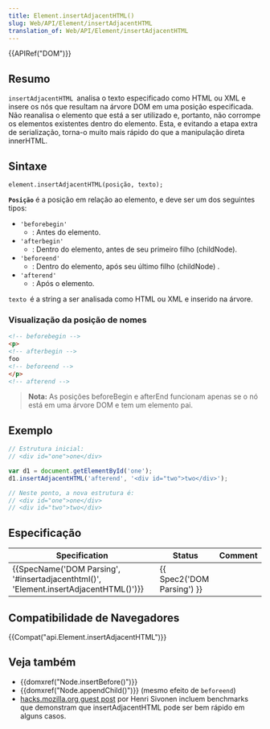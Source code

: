 ```yaml
---
title: Element.insertAdjacentHTML()
slug: Web/API/Element/insertAdjacentHTML
translation_of: Web/API/Element/insertAdjacentHTML
---
```

{{APIRef("DOM")}}

## Resumo

`insertAdjacentHTML `analisa o texto especificado como HTML ou XML e insere os nós que resultam na árvore DOM em uma posição especificada. Não reanalisa o elemento que está a ser utilizado e, portanto, não corrompe os elementos existentes dentro do elemento. Esta, e evitando a etapa extra de serialização, torna-o muito mais rápido do que a manipulação direta innerHTML.

## Sintaxe

```
element.insertAdjacentHTML(posição, texto);
```

**`Posição`** é a posição em relação ao elemento, e deve ser um dos seguintes tipos:

- `'beforebegin'`
  - : Antes do elemento.
- `'afterbegin'`
  - : Dentro do elemento, antes de seu primeiro filho (childNode).
- `'beforeend'`
  - : Dentro do elemento, após seu último filho (childNode) .
- `'afterend'`
  - : Após o elemento.

`texto `é a string a ser analisada como HTML ou XML e inserido na árvore.

### Visualização da posição de nomes

```html
<!-- beforebegin -->
<p>
<!-- afterbegin -->
foo
<!-- beforeend -->
</p>
<!-- afterend -->
```

> **Nota:** As posições beforeBegin e afterEnd funcionam apenas se o nó está em uma árvore DOM e tem um elemento pai.

## Exemplo

```js
// Estrutura inicial:
// <div id="one">one</div>

var d1 = document.getElementById('one');
d1.insertAdjacentHTML('afterend', '<div id="two">two</div>');

// Neste ponto, a nova estrutura é:
// <div id="one">one</div>
// <div id="two">two</div>
```

## Especificação

| Specification                                                                                                    | Status                               | Comment |
| ---------------------------------------------------------------------------------------------------------------- | ------------------------------------ | ------- |
| {{SpecName('DOM Parsing', '#insertadjacenthtml()', 'Element.insertAdjacentHTML()')}} | {{ Spec2('DOM Parsing') }} |         |

## Compatibilidade de Navegadores

{{Compat("api.Element.insertAdjacentHTML")}}

## Veja também

- {{domxref("Node.insertBefore()")}}
- {{domxref("Node.appendChild()")}} (mesmo efeito de `beforeend`)
- [hacks.mozilla.org guest post](http://hacks.mozilla.org/2011/11/insertadjacenthtml-enables-faster-html-snippet-injection/) por Henri Sivonen incluem benchmarks que demonstram que insertAdjacentHTML pode ser bem rápido em alguns casos.
